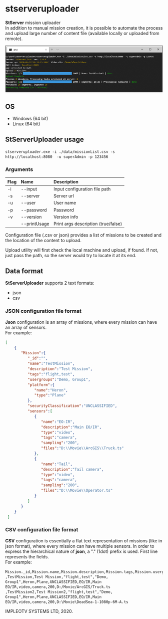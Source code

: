 # stserveruploader
**StServer** mission uploader  
In addition to manual mission creation, it is possible to automate the process and upload large number of content file (available locally or uploaded from remote).


![StServerUploader](./doc/stserveruloader.png)

## OS
- Windows (64 bit)
- Linux (64 bit)


## StServerUploader usage
```
stserveruploader.exe -i ./data/missionList.csv -s http://localhost:8080  -u superAdmin -p 123456
```


### Arguments

| Flag     |      Name           | Description 								        	|
|:---------|:--------------------|:-----------------------------------------------------|
| -i       |  --input            | Input configuration file path                        |
| -s       |  --server           | Server url                                           |
| -u       |  --user             | User name                                            |
| -p       |  --password         | Password                                             |
| -v       |  --version          | Version info                                         |
|          |  --printUsage       | Print args description (true/false)                  |


Configuration file (.csv or json) provides a list of missions to be created and the location of the content to upload.

Upload utility will first check the local machine and upload, if found. If not, just pass the path, so the server would try to locate it at its end.

## Data format
**StServerUploader** supports 2 text formats:
- json
- csv

### JSON configuration file format
**Json** configuration is an array of missions, where every mission can have an array of sensors.  
For example:
```json
[
    {
       "Mission":{
          "_id":"",
          "name":"TestMission",
          "description":"Test Mission",
          "tags":"flight,test",
          "usergroups":"Demo, Group1",
          "platform":{
             "name":"Heron",
             "type":"Plane"
          },
          "securityClassification":"UNCLASSIFIED",
          "sensors":[
             {
                "name":"EO-IR",
                "description":"Main EO/IR",
                "type":"video",
                "tags":"camera",
                "sampling":"200",
                "files":"D:\\Movie\\ArcGIS\\Truck.ts"
             },
             {
                "name":"Tail",
                "description":"Tail camera",
                "type":"video",
                "tags":"camera",
                "sampling":"200",
                "files":"D:\\Movie\\Operator.ts"
             }
          ]
       }
    }
 ]
 ```

### CSV configuration file format
**CSV** configuration is essentially a flat text representation of missions (like in json format), where every mission can have multiple sensors. In order to express the hierarchical nature of **json**, a "." (1dot) prefix is used. First line represents the fields.  
For example:

```csv
Mission._id,Mission.name,Mission.description,Mission.tags,Mission.usergroups,Mission.platform.name,Mission.platform.type,Mission.securityClassification,Mission.sensors.0.name,Mission.sensors.0.description,Mission.sensors.0.type,Mission.sensors.0.tags,Mission.sensors.0.sampling,Mission.sensors.0.files
,TestMission,Test Mission,"flight,test","Demo, Group1",Heron,Plane,UNCLASSIFIED,EO/IR,Main EO/IR,video,camera,200,D:/Movie/ArcGIS/Truck.ts
,TestMission2,Test Mission2,"flight,test","Demo, Group1",Heron,Plane,UNCLASSIFIED,EO/IR,Main EO/IR,video,camera,200,D:\Movie\DeadSea-1-1080p-6M-A.ts
```




IMPLEOTV SYSTEMS LTD, 2020.